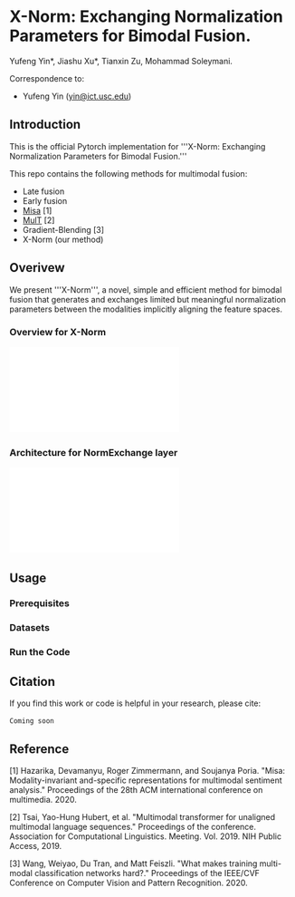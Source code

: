 # X-Norm: Exchanging Normalization Parameters for Bimodal Fusion.
Yufeng Yin*, Jiashu Xu*, Tianxin Zu, Mohammad Soleymani.

Correspondence to: 
  - Yufeng Yin (yin@ict.usc.edu)

## Introduction
This is the official Pytorch implementation for '''X-Norm: Exchanging Normalization Parameters for Bimodal Fusion.'''

This repo contains the following methods for multimodal fusion:
 - Late fusion
 - Early fusion
 - [Misa](https://github.com/declare-lab/MISA) [1]
 - [MulT](https://github.com/yaohungt/Multimodal-Transformer) [2]
 - Gradient-Blending [3]
 - X-Norm (our method)

## Overivew
We present '''X-Norm''', a novel, simple and efficient method for bimodal fusion that generates and exchanges limited but meaningful normalization parameters between the modalities implicitly aligning the feature spaces.

### Overview for X-Norm
![img](/figures/X-Norm.pdf)

### Architecture for NormExchange layer
![img](/figures/NormExchange.pdf)

## Usage
### Prerequisites

### Datasets

### Run the Code

## Citation
If you find this work or code is helpful in your research, please cite:
```
Coming soon
```

## Reference
[1] Hazarika, Devamanyu, Roger Zimmermann, and Soujanya Poria. "Misa: Modality-invariant and-specific representations for multimodal sentiment analysis." Proceedings of the 28th ACM international conference on multimedia. 2020.

[2] Tsai, Yao-Hung Hubert, et al. "Multimodal transformer for unaligned multimodal language sequences." Proceedings of the conference. Association for Computational Linguistics. Meeting. Vol. 2019. NIH Public Access, 2019.

[3] Wang, Weiyao, Du Tran, and Matt Feiszli. "What makes training multi-modal classification networks hard?." Proceedings of the IEEE/CVF Conference on Computer Vision and Pattern Recognition. 2020.
